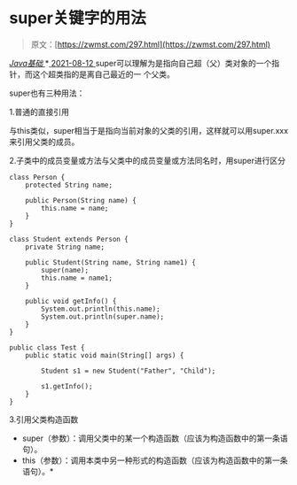 <!--yml
category: 未分类
date: 0001-01-01 00:00:00
--->

# super关键字的用法

> 原文：[https://zwmst.com/297.html](https://zwmst.com/297.html)

   [ *Java基础* ](https://zwmst.com/java%e5%9f%ba%e7%a1%80)*[ <time datetime="2021-08-12T17:16:19+08:00"> 2021-08-12 </time> ](https://zwmst.com/297.html)  super可以理解为是指向自己超（父）类对象的一个指针，而这个超类指的是离自己最近的一 个父类。

super也有三种用法：

1.普通的直接引用

与this类似，super相当于是指向当前对象的父类的引用，这样就可以用super.xxx来引用父类的成员。

2.子类中的成员变量或方法与父类中的成员变量或方法同名时，用super进行区分

```
class Person {
    protected String name;

    public Person(String name) {
        this.name = name;
    }
}

class Student extends Person {
    private String name;

    public Student(String name, String name1) {
        super(name);
        this.name = name1;
    }

    public void getInfo() {
        System.out.println(this.name);
        System.out.println(super.name);
    }
}

public class Test {
    public static void main(String[] args) {

        Student s1 = new Student("Father", "Child");

        s1.getInfo();
    }
}
```

3.引用父类构造函数

*   super（参数）：调用父类中的某一个构造函数（应该为构造函数中的第一条语句）。
*   this（参数）：调用本类中另一种形式的构造函数（应该为构造函数中的第一条语句）。*